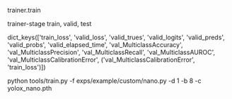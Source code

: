 trainer.train

trainer-stage
train, valid, test

dict_keys(['train_loss', 'valid_loss', 'valid_trues', 'valid_logits', 'valid_preds', 'valid_probs', 'valid_elapsed_time', 'val_MulticlassAccuracy', 'val_MulticlassPrecision', 'val_MulticlassRecall', 'val_MulticlassAUROC', 'val_MulticlassCalibrationError', ('val_MulticlassCalibrationError', 'train_loss')])

python tools/train.py -f exps/example/custom/nano.py -d 1 -b 8 -c yolox_nano.pth